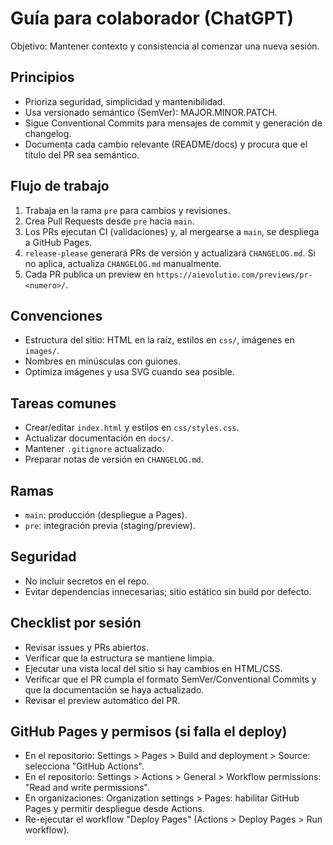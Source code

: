 # Guía para colaborador (ChatGPT)

Objetivo: Mantener contexto y consistencia al comenzar una nueva sesión.

## Principios
- Prioriza seguridad, simplicidad y mantenibilidad.
- Usa versionado semántico (SemVer): MAJOR.MINOR.PATCH.
- Sigue Conventional Commits para mensajes de commit y generación de changelog.
 - Documenta cada cambio relevante (README/docs) y procura que el título del PR sea semántico.

## Flujo de trabajo
1. Trabaja en la rama `pre` para cambios y revisiones.
2. Crea Pull Requests desde `pre` hacia `main`.
3. Los PRs ejecutan CI (validaciones) y, al mergearse a `main`, se despliega a GitHub Pages.
4. `release-please` generará PRs de versión y actualizará `CHANGELOG.md`. Si no aplica, actualiza `CHANGELOG.md` manualmente.
5. Cada PR publica un preview en `https://aievolutio.com/previews/pr-<numero>/`.

## Convenciones
- Estructura del sitio: HTML en la raíz, estilos en `css/`, imágenes en `images/`.
- Nombres en minúsculas con guiones.
- Optimiza imágenes y usa SVG cuando sea posible.

## Tareas comunes
- Crear/editar `index.html` y estilos en `css/styles.css`.
- Actualizar documentación en `docs/`.
- Mantener `.gitignore` actualizado.
- Preparar notas de versión en `CHANGELOG.md`.

## Ramas
- `main`: producción (despliegue a Pages).
- `pre`: integración previa (staging/preview).

## Seguridad
- No incluir secretos en el repo.
- Evitar dependencias innecesarias; sitio estático sin build por defecto.

## Checklist por sesión
- Revisar issues y PRs abiertos.
- Verificar que la estructura se mantiene limpia.
- Ejecutar una vista local del sitio si hay cambios en HTML/CSS.
- Verificar que el PR cumpla el formato SemVer/Conventional Commits y que la documentación se haya actualizado.
 - Revisar el preview automático del PR.

## GitHub Pages y permisos (si falla el deploy)
- En el repositorio: Settings > Pages > Build and deployment > Source: selecciona "GitHub Actions".
- En el repositorio: Settings > Actions > General > Workflow permissions: "Read and write permissions".
- En organizaciones: Organization settings > Pages: habilitar GitHub Pages y permitir despliegue desde Actions.
- Re-ejecutar el workflow "Deploy Pages" (Actions > Deploy Pages > Run workflow).

